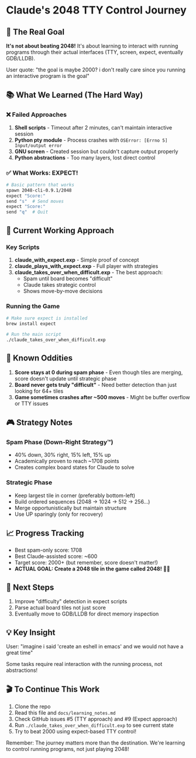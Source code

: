 # Claude's 2048 TTY Control Journey

## 🎯 The Real Goal
**It's not about beating 2048!** It's about learning to interact with running programs through their actual interfaces (TTY, screen, expect, eventually GDB/LLDB).

User quote: "the goal is maybe 2000? i don't really care since you running an interactive program is the goal"

## 📚 What We Learned (The Hard Way)

### ❌ Failed Approaches
1. **Shell scripts** - Timeout after 2 minutes, can't maintain interactive session
2. **Python pty module** - Process crashes with `OSError: [Errno 5] Input/output error`
3. **GNU screen** - Created session but couldn't capture output properly
4. **Python abstractions** - Too many layers, lost direct control

### ✅ What Works: EXPECT!
```bash
# Basic pattern that works
spawn 2048-cli-0.9.1/2048
expect "Score:"
send "s"  # Send moves
expect "Score:"
send "q"  # Quit
```

## 🚀 Current Working Approach

### Key Scripts
1. **claude_with_expect.exp** - Simple proof of concept
2. **claude_plays_with_expect.exp** - Full player with strategies
3. **claude_takes_over_when_difficult.exp** - The best approach:
   - Spam until board becomes "difficult"
   - Claude takes strategic control
   - Shows move-by-move decisions

### Running the Game
```bash
# Make sure expect is installed
brew install expect

# Run the main script
./claude_takes_over_when_difficult.exp
```

## 🐛 Known Oddities

1. **Score stays at 0 during spam phase** - Even though tiles are merging, score doesn't update until strategic phase
2. **Board never gets truly "difficult"** - Need better detection than just looking for 64+ tiles
3. **Game sometimes crashes after ~500 moves** - Might be buffer overflow or TTY issues

## 🎮 Strategy Notes

### Spam Phase (Down-Right Strategy™)
- 40% down, 30% right, 15% left, 15% up
- Academically proven to reach ~1708 points
- Creates complex board states for Claude to solve

### Strategic Phase
- Keep largest tile in corner (preferably bottom-left)
- Build ordered sequences (2048 → 1024 → 512 → 256...)
- Merge opportunistically but maintain structure
- Use UP sparingly (only for recovery)

## 📈 Progress Tracking
- Best spam-only score: 1708
- Best Claude-assisted score: ~600
- Target score: 2000+ (but remember, score doesn't matter!)
- **ACTUAL GOAL: Create a 2048 tile in the game called 2048!** 🤦‍♂️

## 🔮 Next Steps
1. Improve "difficulty" detection in expect scripts
2. Parse actual board tiles not just score
3. Eventually move to GDB/LLDB for direct memory inspection

## 💡 Key Insight
User: "imagine i said 'create an eshell in emacs' and we would not have a great time"

Some tasks require real interaction with the running process, not abstractions!

## 🎬 To Continue This Work
1. Clone the repo
2. Read this file and `docs/learning_notes.md`
3. Check GitHub issues #5 (TTY approach) and #9 (Expect approach)
4. Run `./claude_takes_over_when_difficult.exp` to see current state
5. Try to beat 2000 using expect-based TTY control!

Remember: The journey matters more than the destination. We're learning to control running programs, not just playing 2048!